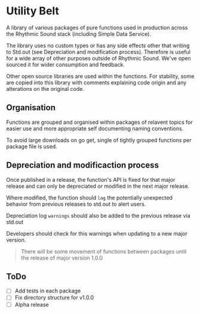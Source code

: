 # Utility Belt

A library of various packages of pure functions used in production across the Rhythmic Sound stack (including Simple Data Service).

The library uses no custom types or has any side effects other that writing to Std.out (see Depreciation and modification process). Therefore is useful for a wide array of other purposes outside of Rhythmic Sound. We've open sourced it for wider consumption and feedback. 

Other open source libraries are used within the functions. For stability, some are copied into this library with comments explaining code origin and any alterations on the original code.

## Organisation
Functions are grouped and organised within packages of relavent topics for easier use and more appropriate self documenting naming conventions. 

To avoid large downloads on go get, single of tightly grouped functions per package file is used. 

## Depreciation and modificaction process
Once published in a release, the function's API is fixed for that major release and can only be depreciated or modified in the next major release. 

Where modified, the function should `log` the potentially unexpected behavior from previous releases to std.out to alert users. 

Depreciation log `warnings` should also be added to the previous release via std.out

Developers should check for this warnings when updating to a new major version.

> There will be some movement of functions between packages until the release of major version 1.0.0

## ToDo

- [ ] Add tests in each package
- [ ] Fix directory structure for v1.0.0
- [ ] Alpha release